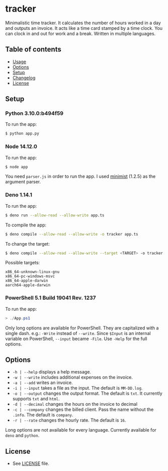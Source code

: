 # tracker

Minimalistic time tracker. It calculates the number of hours worked in a day and outputs an invoice. It acts like a time card stamped by a time clock. You can clock in and out for work and a break. Written in multiple languages.

## Table of contents
- [Usage](#usage)
- [Options](#options)
- [Setup](#setup)
- [Changelog](#changelog)
- [License](#license)

## Setup
### Python 3.10.0:b494f59

To run the app:
```bash
$ python app.py
```

### Node 14.12.0

To run the app:
```bash
$ node app
```

You need `parser.js` in order to run the app. I used [minimist](https://github.com/substack/minimist) (1.2.5) as the argument parser.

### Deno 1.14.1

To run the app:
```bash
$ deno run --allow-read --allow-write app.ts
```

To compile the app:
```bash
$ deno compile --allow-read --allow-write -o tracker app.ts
```

To change the target:
```bash
$ deno compile --allow-read --allow-write --target <TARGET> -o tracker app.ts
```

Possible targets:
```
x86_64-unknown-linux-gnu
x86_64-pc-windows-msvc
x86_64-apple-darwin
aarch64-apple-darwin
```

### PowerShell 5.1 Build 19041 Rev. 1237

To run the app:
```powershell
> ./App.ps1
```

Only long options are available for PowerShell. They are capitalized with a single dash. e.g.: `-Write` instead of `--write`. Since `$Input` is an internal variable on PowerShell, `--input` became `-File`. Use `-Help` for the full options.

## Options
- `-h | --help` displays a help message.
- `-w | --write` includes additional expenses on the invoice.
- `-a | --add` writes an invoice.
- `-i | --input` takes a file as the input. The default is `MM-DD.log`.
- `-o | --output` changes the output format. The default is `txt`. It currently supports `txt` and `html`.
- `-d | --decimal` changes the hours on the invoice to decimal
- `-c | --company` changes the billed client. Pass the name without the `.info`. The default is `company`.
- `-r | --rate` changes the hourly rate. The default is `16`.

Long options are not available for every language. Currently available for `deno` and `python`.

## License
- See [LICENSE](LICENSE.md) file.